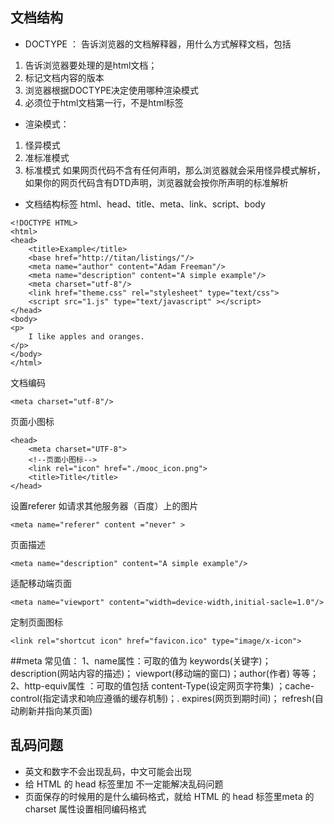 ## 文档结构

* DOCTYPE ：
告诉浏览器的文档解释器，用什么方式解释文档，包括
1. 告诉浏览器要处理的是html文档；
2. 标记文档内容的版本
3. 浏览器根据DOCTYPE决定使用哪种渲染模式
4. 必须位于html文档第一行，不是html标签

* 渲染模式：
1. 怪异模式
2. 准标准模式
3. 标准模式
    如果网页代码不含有任何声明，那么浏览器就会采用怪异模式解析，
    如果你的网页代码含有DTD声明，浏览器就会按你所声明的标准解析

* 文档结构标签
  html、head、title、meta、link、script、body

```
<!DOCTYPE HTML>
<html>
<head>
    <title>Example</title>
    <base href="http://titan/listings/"/>
    <meta name="author" content="Adam Freeman"/>
    <meta name="description" content="A simple example"/>
    <meta charset="utf-8"/>
    <link href="theme.css" rel="stylesheet" type="text/css">
    <script src="1.js" type="text/javascript" ></script>
</head>
<body>
<p>
    I like apples and oranges.
</p>
</body>
</html>
```


文档编码

```
<meta charset="utf-8"/>
```


页面小图标

```
<head>
    <meta charset="UTF-8">
    <!--页面小图标-->
    <link rel="icon" href="./mooc_icon.png">
    <title>Title</title>
</head>
```

设置referer
如请求其他服务器（百度）上的图片

```
<meta name="referer" content ="never" >
```

页面描述

```
<meta name="description" content="A simple example"/>
```

适配移动端页面

```
<meta name="viewport" content="width=device-width,initial-sacle=1.0"/>
```

定制页面图标

```
<link rel="shortcut icon" href="favicon.ico" type="image/x-icon">
```


##meta 常见值：
1、name属性：可取的值为 keywords(关键字)；  description(网站内容的描述)； viewport(移动端的窗口)；author(作者) 等等；
2、http-equiv属性 ：可取的值包括  content-Type(设定网页字符集) ；cache-control(指定请求和响应遵循的缓存机制)；. expires(网页到期时间)； refresh(自动刷新并指向某页面)

## 乱码问题
- 英文和数字不会出现乱码，中文可能会出现
- 给 HTML 的 head 标签里加 <meta charset="utf-8"> 不一定能解决乱码问题
- 页面保存的时候用的是什么编码格式，就给 HTML 的 head 标签里meta 的 charset 属性设置相同编码格式